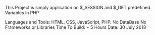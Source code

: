 This Project is simply application on $_SESSION and $_GET predefined Variables in PHP

Languages and Tools: HTML, CSS, JavaScript, PHP. No DataBase
No Frameworks or Libraries
Time To Build: ~ 5 Hours
Date: 30 July 2018
